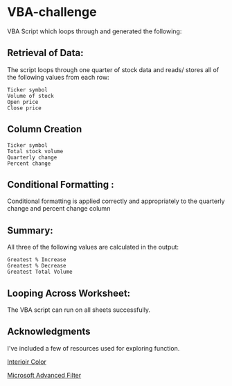 # VBA-challenge

VBA Script which loops through and generated the following:

## Retrieval of Data:

The script loops through one quarter of stock data and reads/ stores all of the following values from each row:

    Ticker symbol
    Volume of stock 
    Open price
    Close price


## Column Creation

    Ticker symbol
    Total stock volume
    Quarterly change
    Percent change 

## Conditional Formatting : 

Conditional formatting is applied correctly and appropriately to the quarterly change and  percent change column

## Summary:

All three of the following values are calculated in the output:

    Greatest % Increase
    Greatest % Decrease 
    Greatest Total Volume

## Looping Across Worksheet: 

The VBA script can run on all sheets successfully.

## Acknowledgments

I've included a few of resources used for exploring function.

[Interioir Color](url)


[Microsoft Advanced Filter](url)
